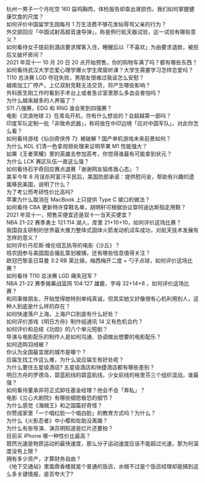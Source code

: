 杭州一男子一个月吃空 160 袋鸡胸肉，体检报告却查出肾损伤，我们如何掌握健康饮食的尺度？  
如何评价中国留学生因每月 1 万生活费不够花发帖辱骂父亲的行为？  
外交部回应「中国试射高超音速导弹」，称是例行航天器试验，这一试验有哪些意义？  
如何看待女子提前到酒店要求撵客入住，睡醒后以「不喜欢」为由要求退款，被拒后又破坏房间？  
2021 年双十一 10 月 20 日 20 点开始预售，你的购物车满了吗？都有哪些东西？  
如何看待武汉大学恋爱心理学爆火学生爬窗听课？大学生需要学习怎样恋爱吗？  
TI10 总决赛 LGD 夺冠失败，男朋友很难过我该怎么安慰？  
越南加工厂停产，上亿双耐克鞋无法交货，将产生哪些影响？  
外科医生刚工作时看到手术台上或者急诊室里那么多血会害怕吗？  
为什么越来越多的人养猫了？  
S11 八强赛，EDG 和 RNG 谁会笑到四强赛？  
电影《流浪地球 2》在青岛开机，你有什么想说的？会超越第一部吗？  
印度军队定制一批「非致命武器」，称将放在中印边境「应对中国军队」，对此你怎么看？  
如何看待游戏《仙剑奇侠传 7》被破解？国产单机游戏未来前景如何？  
为什么 KOL 们清一色拿视频处理来证明苹果 M1 性能强大？  
如果《王者荣耀》里的英雄去参加高考，你觉得谁最有可能拿到状元？  
为什么 LCK 赛区队伍一直这么强？  
如何看待石宇奇回应赛点退赛「谢谢网友锻炼我心态」？  
美军今年 8 月误杀阿富汗平民后，美国防部承诺：提供慰问金，帮助有兴趣的遗属移民美国，说明了什么？  
为了考公而考研性价比高吗?  
苹果为什么取消在 MacBook 上只提供 Type C 接口的做法？  
如何看待 CBA 更新特许穿鞋名单，胡明轩可根据协议穿阿迪达斯指定用鞋？  
2021 年双十一，预售买便宜还是双十一当天买便宜？  
NBA 21-22 赛季勇士 121:114 湖人，库里 21+10+10，如何评价这场比赛？  
我国自主研制的世界最大推力整体式固体火箭发动机试车成功，对航天技术发展有怎样的意义？  
如何评价丹尼斯·维伦纽瓦执导的电影《沙丘》？  
班农因参与美国国会骚乱策划被捕，还有哪些信息值得关注？  
欧冠巴黎圣日耳曼 3:2 RB 莱比锡，梅西梅开二度 + 勺子点球，如何评价这场比赛？  
如何看待 TI10 总决赛 LGD 痛失冠军？  
NBA 21-22 赛季揭幕战篮网 104:127 雄鹿，字母 32+14+8 ，如何评价这场比赛？  
和同事做朋友，开始觉得她特别单纯真诚，但其实她又好像很有心机利用别人，这种人到底是什么样的存在？  
如何快速落户上海，上海户口到底有什么好处？  
如何评价游戏《明日方舟》制作组通讯 14 又有危机合约？  
如何评价和总结《功勋》的八个单元短剧？  
导演与电影配乐的制作人是如何沟通、协调做出想要的电影配乐？  
如何选购羽绒被？  
你认为全国最宜居的城市是哪个？  
应届生找工作这么难，为什么说应届生有好处呢？  
为什么要住五星级酒店? 五星级酒店和快捷酒店都有哪些差别？  
明日方舟的罗德岛，碧蓝航线的碧蓝航线，少女前线的格里芬三个组织混战，谁最强？  
如何看待董承非将正式卸任基金经理？他会不会「奔私」？  
电影《兰心大剧院》有哪些细思极恐的细节？  
为什么感觉《海贼王》和之国篇好奇怪？  
你赞成家里「一个唱红脸一个唱白脸」的教育方式吗？为什么？  
为什么《火影忍者》中小樱和佐助没离婚？  
为什么有些导演、演员明知道是烂片还要拍？  
目前买 iPhone 哪一种性价比最高？  
既然光速是物质运动的最快速度，那么分子运动速度应该不能超过光速，那为何温度没有上限？  
拥有多少资产，才算财务自由？  
《地下交通站》里面鼎香楼就是个普通的饭店，水根不过是个饭店经理却能搞到这么多关键情报，是否夸大了?  
